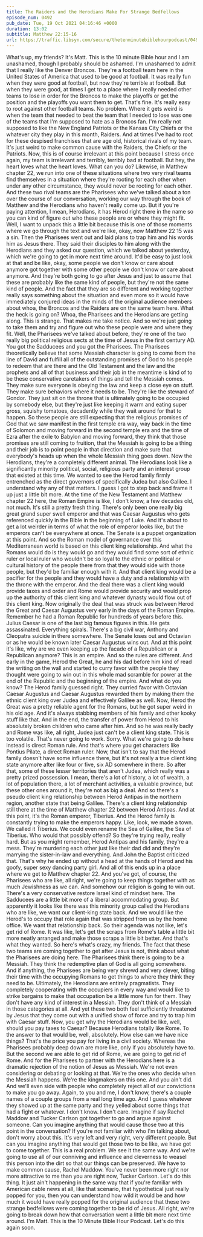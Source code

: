 ```yaml
---
title: The Raiders and the Herodians Make For Strange Bedfellows
episode_num: 0492
pub_date: Tue, 19 Oct 2021 04:16:46 +0000
duration: 13:02
subtitle: Matthew 22:15-16
url: https://traffic.libsyn.com/secure/thetenminutebiblehourpodcast/0492_-_The_Raiders_and_the_Herodians_Make_For_Strange_Bedfellows.mp3
---
```


 What's up, my friends? It's Matt. This is the 10 minute Bible hour and I am unashamed, though I probably should be ashamed. I'm unashamed to admit that I really like the Denver Broncos. They're a football team here in the United States of America that used to be good at football. It was really fun when they were good at football, but now they're terrible at football. But when they were good, at times I get to a place where I really needed other teams to lose in order for the Broncos to make the playoffs or get the position and the playoffs you want them to get. That's fine. It's really easy to root against other football teams. No problem. Where it gets weird is when the team that needed to beat the team that I needed to lose was one of the teams that I'm supposed to hate as a Broncos fan. I'm really not supposed to like the New England Patriots or the Kansas City Chiefs or the whatever city they play in this month, Raiders. And at times I've had to root for these despised franchises that are age old, historical rivals of my team. It's just weird to make common cause with the Raiders, the Chiefs or the Patriots. Now, this is of course irrelevant at this point because I stress once again, my team is irrelevant and terribly, terribly bad at football. But hey, the heart loves what the heart loves. What can you do? Likewise, in Matthew chapter 22, we run into one of these situations where two very rival teams find themselves in a situation where they're rooting for each other when under any other circumstance, they would never be rooting for each other. And these two rival teams are the Pharisees who we've talked about a ton over the course of our conversation, working our way through the book of Matthew and the Herodians who haven't really come up. But if you're paying attention, I mean, Herodians, it has Herod right there in the name so you can kind of figure out who these people are or where they might fit. Well, I want to unpack this a little bit because this is one of those moments where we go through the text and we're like, okay, now Matthew 22 15 was a sin. Then the Pharisees went out and laid plans to trap him and his words him as Jesus there. They said their disciples to him along with the Herodians and they asked our question, which we talked about yesterday, which we're going to get in more next time around. It'd be easy to just look at that and be like, okay, some people we don't know or care about anymore got together with some other people we don't know or care about anymore. And they're both going to go after Jesus and just to assume that these are probably like the same kind of people, but they're not the same kind of people. And the fact that they are so different and working together really says something about the situation and even more so it would have immediately conjured ideas in the minds of the original audience members about whoa, the Broncos and the Raiders are on the same team here. What the heck is going on? Whoa, the Pharisees and the Herodians are getting along. This is strange. That makes me take notice. And so we're just going to take them and try and figure out who these people were and where they fit. Well, the Pharisees we've talked about before, they're one of the two really big political religious sects at the time of Jesus in the first century AD. You got the Sadducees and you got the Pharisees. The Pharisees theoretically believe that some Messiah character is going to come from the line of David and fulfill all of the outstanding promises of God to his people to redeem that are there and the Old Testament and the law and the prophets and all of that business and their job in the meantime is kind of to be these conservative caretakers of things and tell the Messiah comes. They make sure everyone is obeying the law and keep a close eye on stuff. They make sure behaviors where it needs to be. They're like the steward of Gondor. They just sit on the throne that is ultimately going to be occupied by somebody else, but they're just like keeping it warm and eating super gross, squishy tomatoes, decadently while they wait around for that to happen. So these people are still expecting that the religious promises of God that we saw manifest in the first temple era way, way back in the time of Solomon and moving forward in the second temple era and the time of Ezra after the exile to Babylon and moving forward, they think that those promises are still coming to fruition, that the Messiah is going to be a thing and their job is to point people in that direction and make sure that everybody's heads up when the whole Messiah thing goes down. Now the Herodians, they're a completely different animal. The Herodians look like a significantly minority political, social, religious party and an interest group that existed at this time. We wanted to see the Herod family firmly entrenched as the direct governors of specifically Judea but also Galilee. I understand why any of that matters. I guess I got to step back and frame it up just a little bit more. At the time of the New Testament and Matthew chapter 22 here, the Roman Empire is like, I don't know, a few decades old, not much. It's still a pretty fresh thing. There's only been one really big great grand super swell emperor and that was Caesar Augustus who gets referenced quickly in the Bible in the beginning of Luke. And it's about to get a lot weirder in terms of what the role of emperor looks like, but the emperors can't be everywhere at once. The Senate is a puppet organization at this point. And so the Roman model of governance over this Mediterranean world is based on this client king relationship. And what the Romans would do is they would go and they would find some sort of ethnic ruler or local ruler who wouldn't be so loyal to the ethnic or political or cultural history of the people there from that they would side with those people, but they'd be familiar enough with it. And that client king would be a pacifier for the people and they would have a duty and a relationship with the throne with the emperor. And the deal there was a client king would provide taxes and order and Rome would provide security and would prop up the authority of this client king and whatever dynasty would flow out of this client king. Now originally the deal that was struck was between Herod the Great and Caesar Augustus very early in the days of the Roman Empire. Remember he had a Roman Republic for hundreds of years before this. Julius Caesar is one of the last big famous figures in this. He gets assassinated. Everything spirals. There's a big civil war, Anthony and Cleopatra suicide in there somewhere. The Senate loses out and Octavian or as he would be known later Caesar Augustus wins out. And at this point it's like, why are we even keeping up the facade of a Republican or a Republican anymore? This is an empire. And so the rules are different. And early in the game, Herod the Great, he and his dad before him kind of read the writing on the wall and started to curry favor with the people they thought were going to win out in this whole mad scramble for power at the end of the Republic and the beginning of the empire. And what do you know? The Herod family guessed right. They curried favor with Octavian Caesar Augustus and Caesar Augustus rewarded them by making them the ethnic client king over Judea and effectively Galilee as well. Now, Herod the Great was a pretty reliable agent for the Romans, but he got super weird in his old age. And it's always stabbing members of his family and other kooky stuff like that. And in the end, the transfer of power from Herod to his absolutely broken children who came after him. And so he was really badly and Rome was like, all right, Judea just can't be a client king state. This is too volatile. That's never going to work. Sorry. What we're going to do here instead is direct Roman rule. And that's where you get characters like Pontius Pilate, a direct Roman ruler. Now, that isn't to say that the Herod family doesn't have some influence there, but it's not really a true client king state anymore after like four or five, six AD somewhere in there. So after that, some of these lesser territories that aren't Judea, which really was a pretty prized possession. I mean, there's a lot of history, a lot of wealth, a lot of population there, a lot of merchant activities, a valuable province, but these other ones around it, they're not as big a deal. And so there's a pseudo client king relationship between Herod Antipas in the northern region, another state that being Galilee. There's a client king relationship still there at the time of Matthew chapter 22 between Herod Antipas. And at this point, it's the Roman emperor, Tiberius. And the Herod family is constantly trying to make the emperors happy. Like, look, we made a town. We called it Tiberius. We could even rename the Sea of Galilee, the Sea of Tiberius. Who would that possibly offend? So they're trying really, really hard. But as you might remember, Herod Antipas and his family, they're a mess. They're murdering each other just like their dad did and they're marrying the sister-in-law and everything. And John the Baptist criticized that. That's why he ended up without a head at the hands of Herod and his goofy, super sexy dancing party girl. And all of this ends up in a place where we get to Matthew chapter 22. And you've got, of course, the Pharisees who are like, all right, we're going to keep things together with as much Jewishness as we can. And somehow our religion is going to win out. There's a very conservative restore Israel kind of mindset here. The Sadducees are a little bit more of a liberal accommodating group. But apparently it looks like there was this minority group called the Herodians who are like, we want our client-king state back. And we would like the Herod's to occupy that role again that was stripped from us by the home office. We want that relationship back. So their agenda was not like, let's get rid of Rome. It was like, let's get the scraps from Rome's table a little bit more neatly arranged and make those scraps a little bit better. And that's what they wanted. So here's what's crazy, my friends. The fact that these two teams are coming together to get after Jesus is not, think about what the Pharisees are doing here. The Pharisees think there is going to be a Messiah. They think the redemptive plan of God is all going somewhere. And if anything, the Pharisees are being very shrewd and very clever, biting their time with the occupying Romans to get things to where they think they need to be. Ultimately, the Herodians are entirely pragmatists. They completely cooperating with the occupiers in every way and would like to strike bargains to make that occupation be a little more fun for them. They don't have any kind of interest in a Messiah. They don't think of a Messiah in those categories at all. And yet these two both feel sufficiently threatened by Jesus that they come out with a unified show of force and try to trap him with Caesar stuff. Now, you get why the Herodians would be like, well, should you pay taxes to Caesar? Because Herodians totally like Rome. To the answer to that would be, well, absolutely. How else can we have nice things? That's the price you pay for living in a civil society. Whereas the Pharisees probably deep down are more like, only if you absolutely have to. But the second we are able to get rid of Rome, we are going to get rid of Rome. And for the Pharisees to partner with the Herodians here is a dramatic rejection of the notion of Jesus as Messiah. We're not even considering or debating or looking at that. We're the ones who decide when the Messiah happens. We're the kingmakers on this one. And you ain't did. And we'll even side with people who completely reject all of our convictions to make you go away. Again, to you and me, I don't know, there's a couple names of a couple groups from a real long time ago. And I guess whatever they showed up at the same party and they yelled about some things that had a fight or whatever. I don't know. I don't care. Imagine if say Rachel Maddow and Tucker Carlson got together to go and argue against someone. Can you imagine anything that would cause those two at this point in the conversation? If you're not familiar with who I'm talking about, don't worry about this. It's very left and very right, very different people. But can you imagine anything that would get those two to be like, we have got to come together. This is a real problem. We see it the same way. And we're going to use all of our conniving and influence and cleverness to weasel this person into the dirt so that our things can be preserved. We have to make common cause, Rachel Maddow. You've never been more right nor more attractive to me than you are right now, Tucker Carlson. Let's do this thing. It just ain't happening in the same way that if you're familiar with American cable news at all, like that scenario, that hypothetical just really popped for you, then you can understand how wild it would be and how much it would have really popped for the original audience that these two strange bedfellows were coming together to be rid of Jesus. All right, we're going to break down how that conversation went a little bit more next time around. I'm Matt. This is the 10 Minute Bible Hour Podcast. Let's do this again soon.